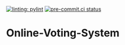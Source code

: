 [![linting: pylint](https://img.shields.io/badge/linting-pylint-yellowgreen)](https://github.com/pylint-dev/pylint)
[![pre-commit.ci status](https://results.pre-commit.ci/badge/github/Se7enseads/Online-Voting-System/main.svg?badge_token=8O8jnIpyQp-M73WCjNi1fw)](https://results.pre-commit.ci/latest/github/Se7enseads/Online-Voting-System/main?badge_token=8O8jnIpyQp-M73WCjNi1fw)

# Online-Voting-System

